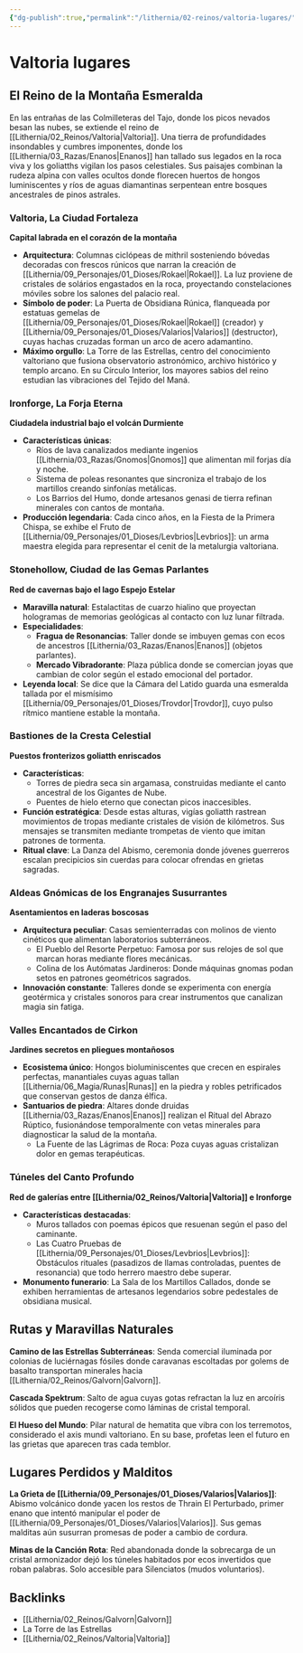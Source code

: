 ```yaml
---
{"dg-publish":true,"permalink":"/lithernia/02-reinos/valtoria-lugares/","title":"Valtoria","tags":["lithernia","reino"]}
---
```


# Valtoria lugares

## El Reino de la Montaña Esmeralda

En las entrañas de las Colmilleteras del Tajo, donde los picos nevados besan las nubes, se extiende el reino de [[Lithernia/02_Reinos/Valtoria\|Valtoria]]. Una tierra de profundidades insondables y cumbres imponentes, donde los [[Lithernia/03_Razas/Enanos\|Enanos]] han tallado sus legados en la roca viva y los goliatths vigilan los pasos celestiales. Sus paisajes combinan la rudeza alpina con valles ocultos donde florecen huertos de hongos luminiscentes y ríos de aguas diamantinas serpentean entre bosques ancestrales de pinos astrales.

### Valtoria, La Ciudad Fortaleza

**Capital labrada en el corazón de la montaña**
- **Arquitectura**: Columnas ciclópeas de mithril sosteniendo bóvedas decoradas con frescos rúnicos que narran la creación de [[Lithernia/09_Personajes/01_Dioses/Rokael\|Rokael]]. La luz proviene de cristales de solários engastados en la roca, proyectando constelaciones móviles sobre los salones del palacio real.
- **Símbolo de poder**: La Puerta de Obsidiana Rúnica, flanqueada por estatuas gemelas de [[Lithernia/09_Personajes/01_Dioses/Rokael\|Rokael]] (creador) y [[Lithernia/09_Personajes/01_Dioses/Valarios\|Valarios]] (destructor), cuyas hachas cruzadas forman un arco de acero adamantino.
- **Máximo orgullo**: La Torre de las Estrellas, centro del conocimiento valtoriano que fusiona observatorio astronómico, archivo histórico y templo arcano. En su Círculo Interior, los mayores sabios del reino estudian las vibraciones del Tejido del Maná.

### Ironforge, La Forja Eterna

**Ciudadela industrial bajo el volcán Durmiente**
- **Características únicas**:
  - Ríos de lava canalizados mediante ingenios [[Lithernia/03_Razas/Gnomos\|Gnomos]] que alimentan mil forjas día y noche.
  - Sistema de poleas resonantes que sincroniza el trabajo de los martillos creando sinfonías metálicas.
  - Los Barrios del Humo, donde artesanos genasi de tierra refinan minerales con cantos de montaña.
- **Producción legendaria**: Cada cinco años, en la Fiesta de la Primera Chispa, se exhibe el Fruto de [[Lithernia/09_Personajes/01_Dioses/Levbrios\|Levbrios]]: un arma maestra elegida para representar el cenit de la metalurgia valtoriana.

### Stonehollow, Ciudad de las Gemas Parlantes

**Red de cavernas bajo el lago Espejo Estelar**
- **Maravilla natural**: Estalactitas de cuarzo hialino que proyectan hologramas de memorias geológicas al contacto con luz lunar filtrada.
- **Especialidades**:
  - **Fragua de Resonancias**: Taller donde se imbuyen gemas con ecos de ancestros [[Lithernia/03_Razas/Enanos\|Enanos]] (objetos parlantes).
  - **Mercado Vibradorante**: Plaza pública donde se comercian joyas que cambian de color según el estado emocional del portador.
- **Leyenda local**: Se dice que la Cámara del Latido guarda una esmeralda tallada por el mismísimo [[Lithernia/09_Personajes/01_Dioses/Trovdor\|Trovdor]], cuyo pulso rítmico mantiene estable la montaña.

### Bastiones de la Cresta Celestial

**Puestos fronterizos goliatth enriscados**
- **Características**:
  - Torres de piedra seca sin argamasa, construidas mediante el canto ancestral de los Gigantes de Nube.
  - Puentes de hielo eterno que conectan picos inaccesibles.
- **Función estratégica**: Desde estas alturas, vigías goliatth rastrean movimientos de tropas mediante cristales de visión de kilómetros. Sus mensajes se transmiten mediante trompetas de viento que imitan patrones de tormenta.
- **Ritual clave**: La Danza del Abismo, ceremonia donde jóvenes guerreros escalan precipicios sin cuerdas para colocar ofrendas en grietas sagradas.

### Aldeas Gnómicas de los Engranajes Susurrantes

**Asentamientos en laderas boscosas**
- **Arquitectura peculiar**: Casas semienterradas con molinos de viento cinéticos que alimentan laboratorios subterráneos.
  - El Pueblo del Resorte Perpetuo: Famosa por sus relojes de sol que marcan horas mediante flores mecánicas.
  - Colina de los Autómatas Jardineros: Donde máquinas gnomas podan setos en patrones geométricos sagrados.
- **Innovación constante**: Talleres donde se experimenta con energía geotérmica y cristales sonoros para crear instrumentos que canalizan magia sin fatiga.

### Valles Encantados de Cirkon

**Jardines secretos en pliegues montañosos**
- **Ecosistema único**: Hongos bioluminiscentes que crecen en espirales perfectas, manantiales cuyas aguas tallan [[Lithernia/06_Magia/Runas\|Runas]] en la piedra y robles petrificados que conservan gestos de danza élfica.
- **Santuarios de piedra**: Altares donde druidas [[Lithernia/03_Razas/Enanos\|Enanos]] realizan el Ritual del Abrazo Rúptico, fusionándose temporalmente con vetas minerales para diagnosticar la salud de la montaña.
  - La Fuente de las Lágrimas de Roca: Poza cuyas aguas cristalizan dolor en gemas terapéuticas.

### Túneles del Canto Profundo

**Red de galerías entre [[Lithernia/02_Reinos/Valtoria\|Valtoria]] e Ironforge**
- **Características destacadas**:
  - Muros tallados con poemas épicos que resuenan según el paso del caminante.
  - Las Cuatro Pruebas de [[Lithernia/09_Personajes/01_Dioses/Levbrios\|Levbrios]]: Obstáculos rituales (pasadizos de llamas controladas, puentes de resonancia) que todo herrero maestro debe superar.
- **Monumento funerario**: La Sala de los Martillos Callados, donde se exhiben herramientas de artesanos legendarios sobre pedestales de obsidiana musical.

## Rutas y Maravillas Naturales

**Camino de las Estrellas Subterráneas**: Senda comercial iluminada por colonias de luciérnagas fósiles donde caravanas escoltadas por golems de basalto transportan minerales hacia [[Lithernia/02_Reinos/Galvorn\|Galvorn]].

**Cascada Spektrum**: Salto de agua cuyas gotas refractan la luz en arcoíris sólidos que pueden recogerse como láminas de cristal temporal.

**El Hueso del Mundo**: Pilar natural de hematita que vibra con los terremotos, considerado el axis mundi valtoriano. En su base, profetas leen el futuro en las grietas que aparecen tras cada temblor.

## Lugares Perdidos y Malditos

**La Grieta de [[Lithernia/09_Personajes/01_Dioses/Valarios\|Valarios]]**: Abismo volcánico donde yacen los restos de Thrain El Perturbado, primer enano que intentó manipular el poder de [[Lithernia/09_Personajes/01_Dioses/Valarios\|Valarios]]. Sus gemas malditas aún susurran promesas de poder a cambio de cordura.

**Minas de la Canción Rota**: Red abandonada donde la sobrecarga de un cristal armonizador dejó los túneles habitados por ecos invertidos que roban palabras. Solo accesible para Silenciatos (mudos voluntarios).

## Backlinks
- [[Lithernia/02_Reinos/Galvorn\|Galvorn]]
- La Torre de las Estrellas
- [[Lithernia/02_Reinos/Valtoria\|Valtoria]]
